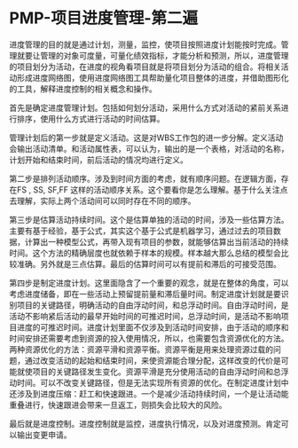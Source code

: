 # PMP-项目进度管理-第二遍

​        进度管理的目的就是通过计划，测量，监控，使项目按照进度计划能按时完成。管理就要让管理的对象可度量，可量化绩效指标，才能分析和预测，所以，进度管理的项目划分为活动，在进度的视角看项目就是将项目划分为活动的组合。将相关活动形成进度网络图，使用进度网络图工具帮助量化项目整体的进度，并借助图形化的工具，解释进度控制的相关概念和操作。

​	    首先是确定进度管理计划。包括如何划分活动，采用什么方式对活动的紧前关系进行排序，使用什么方式进行活动的时间估算。

​	    管理计划后的第一步就是定义活动。这是对WBS工作包的进一步分解。定义活动会输出活动清单。和活动属性表，可以认为，输出的是一个表格，对活动的名称，计划开始和结束时间，前后活动的情况均进行定义。

​		第二步是排列活动顺序。涉及到时间方面的考虑，就有顺序问题。在逻辑方面，存在FS , SS, SF,FF 这样的活动顺序关系。这个要看你是怎么理解。基于什么关注点去理解，实际上两个活动间可以同时存在不同的顺序。

​       第三步是估算活动持续时间。这个是估算单独的活动的时间，涉及一些估算方法。主要有基于经验，基于公式，其实这个基于公式是机器学习，通过过去的项目数据，计算出一种模型公式，再带入现有项目的参数，就能够估算出当前活动的持续时间。这个方法的精确层度也就依赖于样本的规模。样本越大那么总结的模型会比较准确。另外就是三点估算。最后的估算时间可以有提前和滞后的可接受范围。

​      第四步是制定进度计划。这里面隐含了一个重要的观念，就是在整体的角度，可以考虑进度储备，即在一些活动上预留提前量和滞后量时间。制定进度计划就是要识别项目的关键路径，明确活动的自由浮动时间，和总浮动时间。自由浮动时间，是活动不影响紧后活动的最早开始时间的可推迟时间，总浮动时间，是活动不影响项目进度的可推迟时间。进度计划里面不仅涉及到活动时间安排，由于活动的顺序和时间安排还需要考虑到资源的投入使用情况，所以，也需要包含资源优化的方法。两种资源优化的方法：资源平滑和资源平衡。资源平衡是用来处理资源过载的问题，通过改变活动的起始和结束时间，来使资源能合理分配，这样改变的代价是可能就使项目的关键路径发生变化。资源平滑是充分使用活动的自由浮动时间和总浮动时间。可以不改变关键路径，但是无法实现所有资源的优化。在制定进度计划中还涉及到进度压缩：赶工和快速跟进。一个是减少活动持续时间，一个是让活动能重叠进行，快速跟进会带来一旦返工，则损失会比较大的风险。

​      最后就是进度控制。进度控制就是监控，进度执行情况，以及对进度预测。肯定可以输出变更申请。